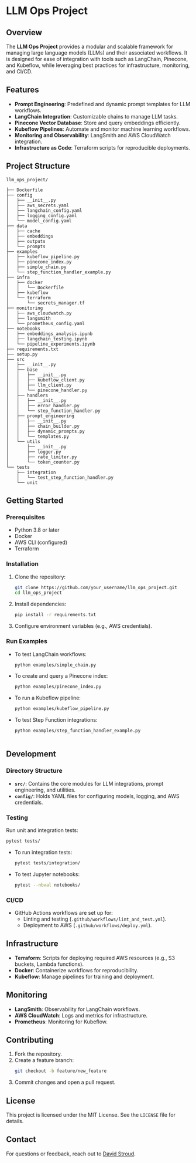 # LLM Ops Project

## Overview
The **LLM Ops Project** provides a modular and scalable framework for managing large language models (LLMs) and their associated workflows. It is designed for ease of integration with tools such as LangChain, Pinecone, and Kubeflow, while leveraging best practices for infrastructure, monitoring, and CI/CD.

## Features
- **Prompt Engineering**: Predefined and dynamic prompt templates for LLM workflows.
- **LangChain Integration**: Customizable chains to manage LLM tasks.
- **Pinecone Vector Database**: Store and query embeddings efficiently.
- **Kubeflow Pipelines**: Automate and monitor machine learning workflows.
- **Monitoring and Observability**: LangSmith and AWS CloudWatch integration.
- **Infrastructure as Code**: Terraform scripts for reproducible deployments.

## Project Structure
```plaintext
llm_ops_project/

├── Dockerfile
├── config
│   ├── __init__.py
│   ├── aws_secrets.yaml
│   ├── langchain_config.yaml
│   ├── logging_config.yaml
│   └── model_config.yaml
├── data
│   ├── cache
│   ├── embeddings
│   ├── outputs
│   └── prompts
├── examples
│   ├── kubeflow_pipeline.py
│   ├── pinecone_index.py
│   ├── simple_chain.py
│   └── step_function_handler_example.py
├── infra
│   ├── docker
│   │   └── Dockerfile
│   ├── kubeflow
│   └── terraform
│       └── secrets_manager.tf
├── monitoring
│   ├── aws_cloudwatch.py
│   ├── langsmith
│   └── prometheus_config.yaml
├── notebooks
│   ├── embeddings_analysis.ipynb
│   ├── langchain_testing.ipynb
│   └── pipeline_experiments.ipynb
├── requirements.txt
├── setup.py
├── src
│   ├── __init__.py
│   ├── base
│   │   ├── __init__.py
│   │   ├── kubeflow_client.py
│   │   ├── llm_client.py
│   │   └── pinecone_handler.py
│   ├── handlers
│   │   ├── __init__.py
│   │   ├── error_handler.py
│   │   └── step_function_handler.py
│   ├── prompt_engineering
│   │   ├── __init__.py
│   │   ├── chain_builder.py
│   │   ├── dynamic_prompts.py
│   │   └── templates.py
│   └── utils
│       ├── __init__.py
│       ├── logger.py
│       ├── rate_limiter.py
│       └── token_counter.py
└── tests
    ├── integration
    │   └── test_step_function_handler.py
    └── unit
```

## Getting Started

### Prerequisites
- Python 3.8 or later
- Docker
- AWS CLI (configured)
- Terraform

### Installation
1. Clone the repository:
    ```bash
    git clone https://github.com/your_username/llm_ops_project.git
    cd llm_ops_project
    ```
2. Install dependencies:
    ```bash
    pip install -r requirements.txt
    ```
3. Configure environment variables (e.g., AWS credentials).

### Run Examples
- To test LangChain workflows:
    ```bash
    python examples/simple_chain.py
    ```
- To create and query a Pinecone index:
    ```bash
    python examples/pinecone_index.py
    ```
- To run a Kubeflow pipeline:
    ```bash
    python examples/kubeflow_pipeline.py

- To test Step Function integrations:
    ```bash
    python examples/step_function_handler_example.py
    ```

    ```

## Development
### Directory Structure
- **`src/`**: Contains the core modules for LLM integrations, prompt engineering, and utilities.
- **`config/`**: Holds YAML files for configuring models, logging, and AWS credentials.

### Testing
Run unit and integration tests:
```bash
pytest tests/
```
- To run integration tests:
    ```bash
    pytest tests/integration/
    ```
- To test Jupyter notebooks:
    ```bash
    pytest --nbval notebooks/
    ```

### CI/CD
- GitHub Actions workflows are set up for:
  - Linting and testing (`.github/workflows/lint_and_test.yml`).
  - Deployment to AWS (`.github/workflows/deploy.yml`).

## Infrastructure
- **Terraform**: Scripts for deploying required AWS resources (e.g., S3 buckets, Lambda functions).
- **Docker**: Containerize workflows for reproducibility.
- **Kubeflow**: Manage pipelines for training and deployment.

## Monitoring
- **LangSmith**: Observability for LangChain workflows.
- **AWS CloudWatch**: Logs and metrics for infrastructure.
- **Prometheus**: Monitoring for Kubeflow.

## Contributing
1. Fork the repository.
2. Create a feature branch:
    ```bash
    git checkout -b feature/new_feature
    ```
3. Commit changes and open a pull request.

## License
This project is licensed under the MIT License. See the `LICENSE` file for details.

## Contact
For questions or feedback, reach out to [David Stroud](mailto:david@davidstroud.me).

